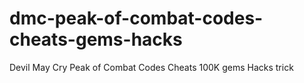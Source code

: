 # dmc-peak-of-combat-codes-cheats-gems-hacks
Devil May Cry Peak of Combat Codes Cheats 100K gems Hacks trick
